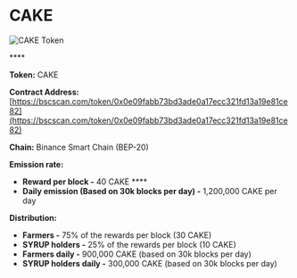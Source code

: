 # CAKE

![CAKE Token](../.gitbook/assets/icon-square-512%20%281%29.png)

\*\*\*\*

**Token:** CAKE

**Contract Address:** [https://bscscan.com/token/0x0e09fabb73bd3ade0a17ecc321fd13a19e81ce82](https://bscscan.com/token/0x0e09fabb73bd3ade0a17ecc321fd13a19e81ce82) 

**Chain:** Binance Smart Chain \(BEP-20\)

**Emission rate:** 

* **Reward per block -**  40 CAKE                                                                                                       ****
* **Daily emission \(Based on 30k blocks per day\) -**  1,200,000 CAKE per day

**Distribution:**

* **Farmers -** 75% of the rewards per block \(30 CAKE\)
* **SYRUP holders -** 25% of the rewards per block \(10 CAKE\)
* **Farmers daily -** 900,000 CAKE \(based on 30k blocks per day\)
* **SYRUP holders daily -** 300,000 CAKE \(based on 30k blocks per day\)

